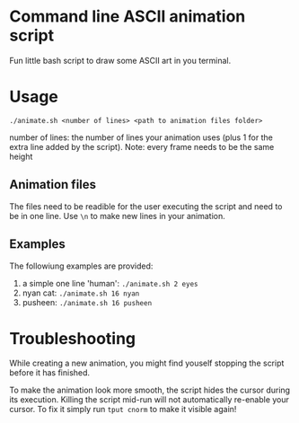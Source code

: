 # Command line ASCII animation script

Fun little bash script to draw some ASCII art in you terminal.


# Usage

`./animate.sh <number of lines> <path to animation files folder>`

number of lines: the number of lines your animation uses (plus 1 for the extra line added by the script). Note: every frame needs to be the same height

## Animation files

The files need to be readible for the user executing the script and need to be in one line. Use `\n` to make new lines in your animation.

## Examples

The followiung examples are provided:

1. a simple one line 'human': `./animate.sh 2 eyes`
2. nyan cat: `./animate.sh 16 nyan`
3. pusheen: `./animate.sh 16 pusheen`


# Troubleshooting

While creating a new animation, you might find youself stopping the script before it has finished.

To make the animation look more smooth, the script hides the cursor during its execution. Killing the script mid-run will not automatically re-enable your cursor. To fix it simply run `tput cnorm` to make it visible again!
